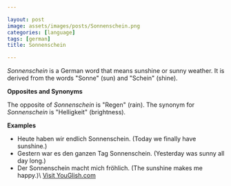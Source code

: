 ```yaml
---

layout: post
image: assets/images/posts/Sonnenschein.png
categories: [language]
tags: [german]
title: Sonnenschein

---
```


*Sonnenschein* is a German word that means sunshine or sunny weather. It is derived from the words "Sonne" (sun) and "Schein" (shine). 

**Opposites and Synonyms**

The opposite of *Sonnenschein* is "Regen" (rain). The synonym for *Sonnenschein* is "Helligkeit" (brightness).

**Examples**

- Heute haben wir endlich Sonnenschein. (Today we finally have sunshine.)
- Gestern war es den ganzen Tag Sonnenschein. (Yesterday was sunny all day long.)
- Der Sonnenschein macht mich fröhlich. (The sunshine makes me happy.)\ <a id="yg-widget-0" class="youglish-widget" data-query="Sonnenschein" data-lang="german" data-components="8412" data-auto-start="0" data-bkg-color="theme_light" data-title="How%20to%20pronounce%20Sonnenschein%20in%20German"  rel="nofollow" href="https://youglish.com">Visit YouGlish.com</a><script async src="https://youglish.com/public/emb/widget.js" charset="utf-8"></script>